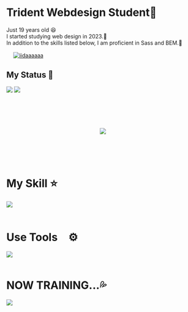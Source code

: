 # Trident Webdesign Student🏫　  
<p> 
Just 19 years old 😆<br>I started studying web design in 2023.📖<br> 
In addition to the skills listed below, I am proficient in Sass and BEM.💪</p> 　

  <a href="https://github.com/iidaaaaaa/iidaaaaaa/">
    <img src="https://komarev.com/ghpvc/?username=iidaaaaaa" alt="iidaaaaaa"  /> 
  </a><!-- --------------------------------- :) ---------------------------------- -->

##  My Status  🔰
<div>
  <img src="https://github-readme-stats.vercel.app/api?username=iidaaaaaa&theme=ambient_gradient&show_icons=true" />
  <img src="https://github-readme-stats.vercel.app/api/top-langs/?username=iidaaaaaa&layout=donut&theme=ambient_gradient"/>
  </div>
<br><br><br>

<div align="center">
    <h1>
        <img src="https://user-images.githubusercontent.com/74038190/225813708-98b745f2-7d22-48cf-9150-083f1b00d6c9.gif">
    </h1>
  </div>
<br><br><br>

# My Skill ⭐️

<img src="https://skillicons.dev/icons?i=html,css,js,firebase,git,nodejs,wordpress" /> <br /><br />

# Use Tools　⚙️

<img src="https://skillicons.dev/icons?i=figma,codepen,ai,ps,vscode" /> <br /><br />
# NOW TRAINING...💦

<img src="https://skillicons.dev/icons?i=react,nuxt,next,vue,jquery,php,ts,threejs" /> <br /><br />


